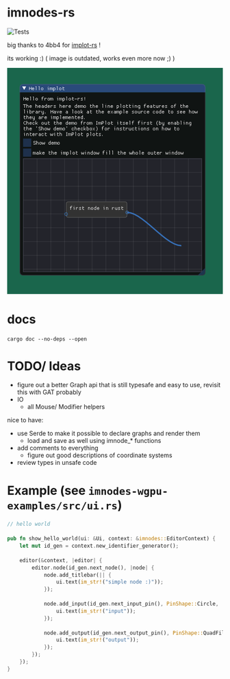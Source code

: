# imnodes-rs

![Tests](https://github.com/benmkw/imnodes-rs/workflows/Tests/badge.svg)

big thanks to 4bb4 for [implot-rs](https://github.com/4bb4/implot-rs) !

its working :) ( image is outdated, works even more now ;) )

![](wip.png)

# docs
`cargo doc --no-deps --open`

# TODO/ Ideas
- figure out a better Graph api that is still typesafe and easy to use, revisit this with GAT probably 
- IO
    - all Mouse/ Modifier helpers

nice to have:
- use Serde to make it possible to declare graphs and render them
    - load and save as well using imnode_* functions
- add comments to everything
    - figure out good descriptions of coordinate systems 
- review types in unsafe code

# Example (see `imnodes-wgpu-examples/src/ui.rs`)

```rust
// hello world

pub fn show_hello_world(ui: &Ui, context: &imnodes::EditorContext) {
    let mut id_gen = context.new_identifier_generator();

    editor(&context, |editor| {
        editor.node(id_gen.next_node(), |node| {
            node.add_titlebar(|| {
                ui.text(im_str!("simple node :)"));
            });

            node.add_input(id_gen.next_input_pin(), PinShape::Circle, || {
                ui.text(im_str!("input"));
            });

            node.add_output(id_gen.next_output_pin(), PinShape::QuadFilled, || {
                ui.text(im_str!("output"));
            });
        });
    });
}
```